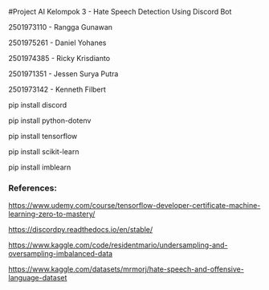 #Project AI Kelompok 3 - Hate Speech Detection Using Discord Bot

2501973110 - Rangga Gunawan

2501975261 - Daniel Yohanes

2501974385 - Ricky Krisdianto

2501971351 - Jessen Surya Putra

2501973142 - Kenneth Filbert



pip install discord

pip install python-dotenv


pip install tensorflow

pip install scikit-learn

pip install imblearn

### References:

https://www.udemy.com/course/tensorflow-developer-certificate-machine-learning-zero-to-mastery/

https://discordpy.readthedocs.io/en/stable/

https://www.kaggle.com/code/residentmario/undersampling-and-oversampling-imbalanced-data

https://www.kaggle.com/datasets/mrmorj/hate-speech-and-offensive-language-dataset
